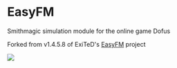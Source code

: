 # EasyFM
Smithmagic simulation module for the online game Dofus

Forked from v1.4.5.8 of ExiTeD's [EasyFM](http://files.naio.fr/archive/src/easyfm_src_1.4.5.8.zip) project

![](https://media.giphy.com/media/VeTvFwRhSMHg7t1gZ3/giphy.gif)
